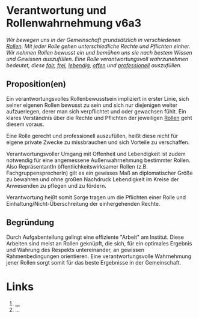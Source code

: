 ﻿<!---
   NAME - The NAME of this project is:
ethos

  FILE - The FILENAME of the current file is:
/v6a3.md

  CREATION - This project was CREATED on:
2017-01-28-16:15:00 UTC

  MODIFICATION - This project was last MODIFIED on:
2017-01-28-16:15:00 UTC

  VERSION - The current VERSION of this project is:
<git-commit-hash>-2017-01-28-16:15:00 UTC

  CREATOR(S) - This project was CREATED by:
Michael Czechowski, Martin Maga

  CONTACT - You can CONTACT the creator(s) or developer(s) of this project at:
E-Mail: mail@martinmaga.de

  COPYRIGHT - The COPYRIGHT holder of this project is:
COPYRIGHT (c) 2016 Martin Maga

  LICENSE - This project is LICENSED under the following license:
Martin Maga 2016 CC BY-SA 4.0 https://creativecommons.org

  SUBFILE – This is a SUBFILE! For more INFORMATION on this project go to:
/README.md
--->

# Verantwortung und Rollenwahrnehmung v6a3
_Wir bewegen uns in der Gemeinschaft grundsätzlich in verschiedenen [Rollen](../actions/a3_roles.md). Mit jeder Rolle gehen unterschiedliche Rechte und Pflichten einher. Wir nehmen Rollen bewusst ein und bemühen uns sie nach bestem Wissen und Gewissen auszufüllen. Eine Rolle verantwortungsvoll wahrzunehmen bedeutet, diese [fair](./v1a3.md), [frei](./v2a3.md), [lebendig](./v3a3.md), [offen](./v1a3.md) und [professionell](./v4a3.md) auszufüllen._

## Proposition(en)

Ein verantwortungsvolles Rollenbewusstsein impliziert in erster Linie, sich seiner eigenen Rollen bewusst zu sein und sich nur diejenigen weiter aufzuerlegen, derer man sich verpflichtet und oder gewachsen fühlt. Ein klares Verständnis über die Rechte und Pflichten der jeweiligen [Rollen](../actions/a3_roles.md) geht diesem voraus.

Eine Rolle gerecht und professionell auszufüllen, heißt diese nicht für eigene private Zwecke zu missbrauchen und sich Vorteile zu verschaffen.

Verantwortungsvoller Umgang mit Offenheit und Lebendigkeit ist zudem notwendig für eine angemessene Außenwahrnehmung bestimmter Rollen. Also RepräsentantIn öffentlichkeitswirksamer Rollen (z.B. FachgruppensprecherIn) gilt es ein gewisses Maß an diplomatischer Größe zu bewahren und ohne großen Nachdruck Lebendigkeit im Kreise der Anwesenden zu pflegen und zu fördern.

Verantwortung heißt somit Sorge tragen um die Pflichten einer Rolle und Einhaltung/Nicht-Überschreitung der einhergehenden Rechte.

## Begründung

Durch Aufgabenteilung gelingt eine effiziente "Arbeit" am Institut. Diese Arbeiten sind meist an Rollen geknüpft, die sich, für ein optimales Ergebnis und Wahrung des Respekts untereinander, an gewissen Rahmenbedingungen orientieren. Eine verantwortungsvolle Wahrnehmung jener Rollen sorgt somit für das beste Ergebnisse in der Gemeinschaft.

# Links
  1. […](…)
  2. …
